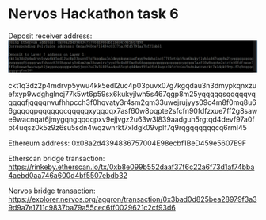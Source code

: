 # Nervos Hackathon task 6

Deposit receiver address: ![Receiver](task6_address.png)

ckt1q3dz2p4mdrvp5ywu4kk5edl2uc4p03puvx07g7kgqdau3n3dmypkqnxzuefxyp9wdghglncj77k5wt6p59sx6kukyjlwh5s467qgp8m25yqqqqqsqqqqqvqqqqqfjqqqqrwufhhpcch3f0hqvaty3r4sm2qm33uwejrujyys09c4m8f0mq8u66gqqqqpqqqqqqcqqqqqxyqqqqx7asf60w8pqpte2sfcfn90fdfzxue7ff2g8sawe9wacnqat6jmygqngqqqqpxv9ejjvgz2u63w3l839aadguh5rgtqd4devf97a0fpt4uqsz0k5z9z6su5sdn4wqzwnrkt7xldgk09vplf7q9rqgqqqqqqcq6rml45

Ethereum address: 0x08a2d4394836757004E98ecbf1BeD459e5607E9F

Etherscan bridge transaction: https://rinkeby.etherscan.io/tx/0xb8e099b552daaf37f6c22a6f73d1af74bba4aebd0aa746a600d4bf5507ebdb32

Nervos bridge transaction: https://explorer.nervos.org/aggron/transaction/0x3bad0d825bea28979f3a39d9a7e1711c9837ba79a55cec6ff0029621c2cf93d6
